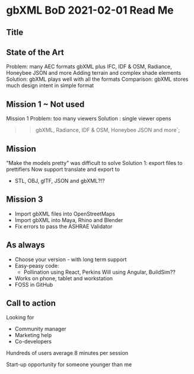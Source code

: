 # gbXML BoD 2021-02-01 Read Me

## Title


## State of the Art

Problem: many AEC formats
gbXML plus IFC, IDF & OSM, Radiance, Honeybee JSON and more
Adding terrain and complex shade elements
Solution: gbXML plays well with all the formats
Comparison: gbXML stores much design intent in simple format



## Mission 1 ~ Not used

Mission 1
Problem: too many viewers
Solution : single viewer opens
>> gbXML, Radiance, IDF & OSM,
>> Honeybee JSON and more`;

## Mission

"Make the models pretty" was difficult to solve
Solution 1: export files to prettifiers
Now support translate and export to
* STL, OBJ, glTF, JSON and gbXML?!?



## Mission 3

* Import gbXML files into OpenStreetMaps
* Import gbXML into Maya, Rhino and Blender
* Fix errors to pass the ASHRAE Validator

## As always

* Choose your version - with long term support
* Easy-peasy code:
	* Pollination using React, Perkins Will using Angular, BuildSim??
* Works on phone, tablet and workstation
* FOSS in GitHub

## Call to action

Looking for

* Community manager
* Marketing help
* Co-developers

Hundreds of users average 8 minutes per session

Start-up opportunity for someone younger than me

